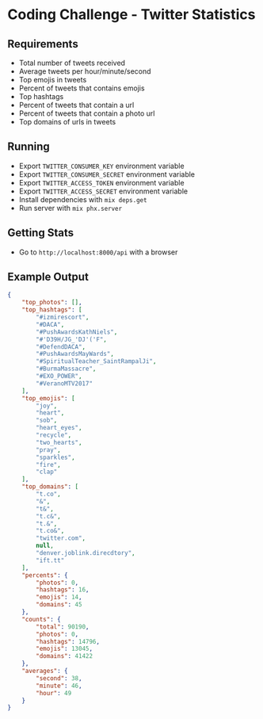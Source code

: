 # Coding Challenge - Twitter Statistics

## Requirements

  * Total number of tweets received
  * Average tweets per hour/minute/second
  * Top emojis in tweets
  * Percent of tweets that contains emojis
  * Top hashtags
  * Percent of tweets that contain a url
  * Percent of tweets that contain a photo url
  * Top domains of urls in tweets
  
## Running

  * Export `TWITTER_CONSUMER_KEY` environment variable
  * Export `TWITTER_CONSUMER_SECRET` environment variable
  * Export `TWITTER_ACCESS_TOKEN` environment variable
  * Export `TWITTER_ACCESS_SECRET` environment variable
  * Install dependencies with `mix deps.get`
  * Run server with `mix phx.server`
  
## Getting Stats

  * Go to `http://localhost:8000/api` with a browser
  
## Example Output

```json
{
    "top_photos": [],
    "top_hashtags": [
        "#izmirescort",
        "#DACA",
        "#PushAwardsKathNiels",
        "#'D39H/JG_'DJ'('F",
        "#DefendDACA",
        "#PushAwardsMayWards",
        "#SpiritualTeacher_SaintRampalJi",
        "#BurmaMassacre",
        "#EXO_POWER",
        "#VeranoMTV2017"
    ],
    "top_emojis": [
        "joy",
        "heart",
        "sob",
        "heart_eyes",
        "recycle",
        "two_hearts",
        "pray",
        "sparkles",
        "fire",
        "clap"
    ],
    "top_domains": [
        "t.co",
        "&",
        "t&",
        "t.c&",
        "t.&",
        "t.co&",
        "twitter.com",
        null,
        "denver.joblink.direcdtory",
        "ift.tt"
    ],
    "percents": {
        "photos": 0,
        "hashtags": 16,
        "emojis": 14,
        "domains": 45
    },
    "counts": {
        "total": 90190,
        "photos": 0,
        "hashtags": 14796,
        "emojis": 13045,
        "domains": 41422
    },
    "averages": {
        "second": 38,
        "minute": 46,
        "hour": 49
    }
}
```
